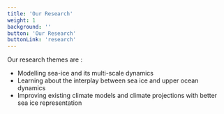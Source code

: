 ```yaml
---
title: 'Our Research'
weight: 1
background: ''
button: 'Our Research'
buttonLink: 'research'
---
```


Our research themes are :

 - Modelling sea-ice and its multi-scale dynamics
 - Learning about the interplay between sea ice and upper ocean dynamics
 - Improving existing climate models and climate projections with better sea ice representation
